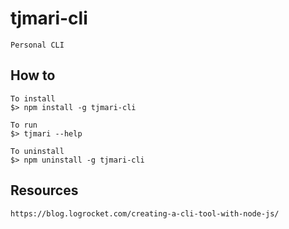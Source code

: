 # tjmari-cli

```
Personal CLI
```

## How to
```
To install
$> npm install -g tjmari-cli

To run
$> tjmari --help

To uninstall
$> npm uninstall -g tjmari-cli
```

## Resources
```
https://blog.logrocket.com/creating-a-cli-tool-with-node-js/
```

